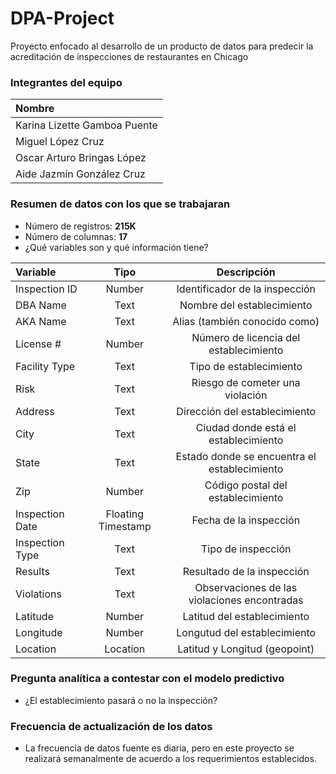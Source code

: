 # DPA-Project
Proyecto enfocado al desarrollo de un producto de datos para predecir la acreditación de inspecciones de restaurantes en Chicago

### Integrantes del equipo

| Nombre |
| :------- |
| Karina Lizette Gamboa Puente|
| Miguel López Cruz|
| Oscar Arturo Bringas López|
| Aide Jazmín González Cruz|

### Resumen de  datos con los que se trabajaran

- Número de registros: **215K**
- Número de columnas: **17**
- ¿Qué variables son y qué información tiene?

| Variable | Tipo  | Descripción |
| :------- | :----:| :---------: |
|Inspection ID|Number|Identificador de la inspección|
|DBA Name|Text|Nombre del establecimiento|
|AKA Name|Text|Alias (también conocido como)|
|License #|Number|Número de licencia del establecimiento|
|Facility Type|Text|Tipo de establecimiento|
|Risk|Text|Riesgo de cometer una violación|
|Address|Text|Dirección del establecimiento|
|City|Text|Ciudad donde está el establecimiento|
|State|Text|Estado donde se encuentra el establecimiento|
|Zip|Number|Código postal del establecimiento|
|Inspection Date|Floating Timestamp|Fecha de la inspección|
|Inspection Type|Text|Tipo de inspección|
|Results|Text|Resultado de la inspección|
|Violations|Text|Observaciones de las violaciones encontradas|
|Latitude|Number|Latitud del establecimiento|
|Longitude|Number|Longutud del establecimiento|
|Location|Location|Latitud y Longitud (geopoint)|
    
### Pregunta analítica a contestar con el modelo predictivo

- ¿El establecimiento pasará o no la inspección?

### Frecuencia de actualización de los datos

- La frecuencia de datos fuente es diaria, pero en este proyecto se realizará semanalmente de acuerdo a los requerimientos establecidos.
